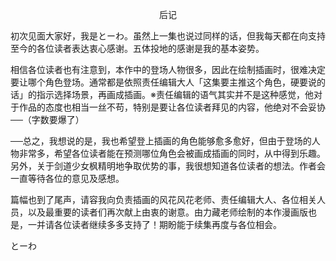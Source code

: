 <p align="center">后记</p>

初次见面大家好，我是とーわ。虽然上一集也说过同样的话，但我每天都在向支持至今的各位读者表达衷心感谢。五体投地的感谢是我的基本姿势。

相信各位读者也有注意到，本作中的登场人物很多，因此在绘制插画时，很难决定要让哪个角色登场。通常都是依照责任编辑大人「这集要主推这个角色，硬要说的话」的指示选择场景，再画成插画。※责任编辑的语气其实并不是这种感觉，他对于作品的态度也相当一丝不苟，特别是要让各位读者拜见的内容，他绝对不会妥协──（字数要爆了）

──总之，我想说的是，我也希望登上插画的角色能够愈多愈好，但由于登场的人物非常多，希望各位读者能在预测哪位角色会被画成插画的同时，从中得到乐趣。另外，关于剑道少女枫精明地争取优势的事，我很想知道各位读者的想法。作者会一直等待各位的意见及感想。

篇幅也到了尾声，请容我向负责插画的风花风花老师、责任编辑大人、各位相关人员，以及最重要的读者们再次献上由衷的谢意。由力藏老师绘制的本作漫画版也是，一并请各位读者继续多多支持了！期盼能于续集再度与各位相会。

とーわ

